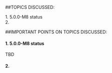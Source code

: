##TOPICS DISCUSSED:

​1. 5.0.0-M8 status  
2. 


##IMPORTANT POINTS ON TOPICS DISCUSSED:

#### 1. 5.0.0-M8 status  
TBD

#### 2. 
